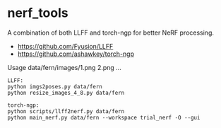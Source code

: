 # nerf_tools

A combination of both LLFF and torch-ngp for better NeRF processing.

- https://github.com/Fyusion/LLFF
- https://github.com/ashawkey/torch-ngp



Usage
data/fern/images/1.png 2.png ...
```
LLFF: 
python imgs2poses.py data/fern
python resize_images_4_8.py data/fern

torch-ngp:
python scripts/llff2nerf.py data/fern
python main_nerf.py data/fern --workspace trial_nerf -O --gui
```

